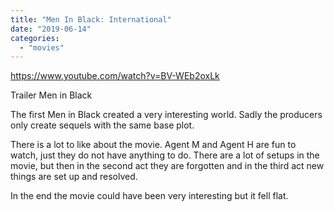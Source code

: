 ```yaml
---
title: "Men In Black: International"
date: "2019-06-14"
categories: 
  - "movies"
---
```


https://www.youtube.com/watch?v=BV-WEb2oxLk

Trailer Men in Black

The first Men in Black created a very interesting world. Sadly the producers only create sequels with the same base plot.

There is a lot to like about the movie. Agent M and Agent H are fun to watch, just they do not have anything to do. There are a lot of setups in the movie, but then in the second act they are forgotten and in the third act new things are set up and resolved.

In the end the movie could have been very interesting but it fell flat.
